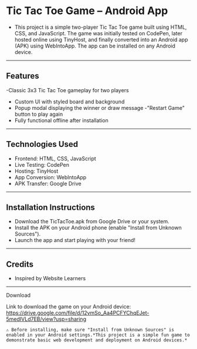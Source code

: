 

# Tic Tac Toe Game – Android App
  - This project is a simple two-player Tic Tac Toe game built using HTML, CSS, and JavaScript. The game was initially tested on CodePen, later hosted online using TinyHost, and finally converted into an Android app       (APK) using WebIntoApp. The app can be installed on any Android device.
---
## Features

   -Classic 3x3 Tic Tac Toe gameplay for two players
   - Custom UI with styled board and background
   - Popup modal displaying the winner or draw message
   -"Restart Game" button to play again
   - Fully functional offline after installation
--- 
## Technologies Used

   - Frontend: HTML, CSS, JavaScript
   - Live Testing: CodePen
   - Hosting: TinyHost
   - App Conversion: WebIntoApp
   - APK Transfer: Google Drive

---
 ## Installation Instructions

   - Download the TicTacToe.apk from Google Drive or your system.
   - Install the APK on your Android phone (enable "Install from Unknown Sources").
   - Launch the app and start playing with your friend!
---
 ## Credits
   - Inspired by Website Learners
---
Download

Link to download the game on your Android device:
https://drive.google.com/file/d/12vmSo_Aa4PCFYChqEJet-5medIVLd7EB/view?usp=sharing

    ⚠️ Before installing, make sure "Install from Unknown Sources" is enabled in your Android settings.*This project is a simple fun game to demonstrate basic web development and deployment on Android devices.*

